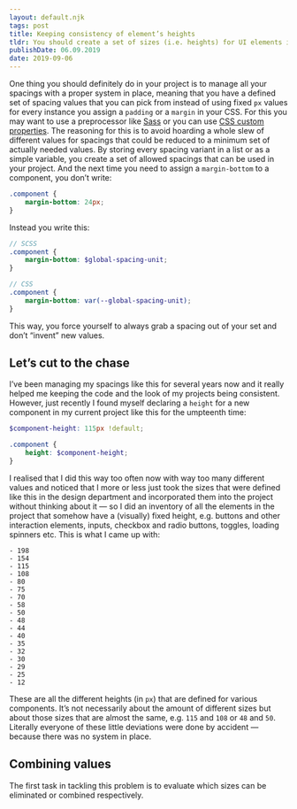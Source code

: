 ```yaml
---
layout: default.njk
tags: post
title: Keeping consistency of element’s heights
tldr: You should create a set of sizes (i.e. heights) for UI elements in your project, so you are more consistent when it comes to the height of individual elements and the overall vertical appearance of your UI.
publishDate: 06.09.2019 
date: 2019-09-06
---
```


One thing you should definitely do in your project is to manage all your spacings with a proper system in place, meaning that you have a defined set of spacing values that you can pick from instead of using fixed `px` values for every instance you assign a `padding` or a `margin` in your CSS. For this you may want to use a preprocessor like [Sass](https://sass-lang.com) or you can use [CSS custom properties](https://developer.mozilla.org/en-US/docs/Web/CSS/--*). The reasoning for this is to avoid hoarding a whole slew of different values for spacings that could be reduced to a minimum set of actually needed values. By storing every spacing variant in a list or as a simple variable, you create a set of allowed spacings that can be used in your project. And the next time you need to assign a `margin-bottom` to a component, you don’t write:

```css
.component {
    margin-bottom: 24px;
}
```

Instead you write this:

```scss
// SCSS
.component {
    margin-bottom: $global-spacing-unit;
}

// CSS
.component {
    margin-bottom: var(--global-spacing-unit);
}
```

This way, you force yourself to always grab a spacing out of your set and don’t “invent” new values.

## Let’s cut to the chase

I’ve been managing my spacings like this for several years now and it really helped me keeping the code and the look of my projects being consistent. However, just recently I found myself declaring a `height` for a new component in my current project like this for the umpteenth time:

```scss
$component-height: 115px !default;

.component {
    height: $component-height;
}
```

I realised that I did this way too often now with way too many different values and noticed that I more or less just took the sizes that were defined like this in the design department and incorporated them into the project without thinking about it — so I did an inventory of all the elements in the project that somehow have a (visually) fixed height, e.g. buttons and other interaction elements, inputs, checkbox and radio buttons, toggles, loading spinners etc. This is what I came up with:

```
- 198
- 154
- 115
- 108
- 80
- 75
- 70
- 58
- 50
- 48
- 44
- 40
- 35
- 32
- 30
- 29
- 25
- 12
```

These are all the different heights (in `px`) that are defined for various components. It’s not necessarily about the amount of different sizes but about those sizes that are almost the same, e.g. `115` and `108` or `48` and `50`. Literally everyone of these little deviations were done by accident — because there was no system in place.

## Combining values

The first task in tackling this problem is to evaluate which sizes can be eliminated or combined respectively.
